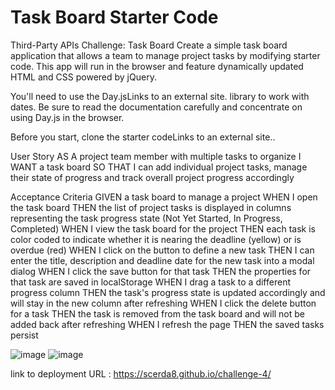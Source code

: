 # Task Board Starter Code

Third-Party APIs Challenge: Task Board
Create a simple task board application that allows a team to manage project tasks by modifying starter code. This app will run in the browser and feature dynamically updated HTML and CSS powered by jQuery.

You'll need to use the Day.jsLinks to an external site. library to work with dates. Be sure to read the documentation carefully and concentrate on using Day.js in the browser.

Before you start, clone the starter codeLinks to an external site..



User Story
AS A project team member with multiple tasks to organize
I WANT a task board 
SO THAT I can add individual project tasks, manage their state of progress and track overall project progress accordingly


Acceptance Criteria
GIVEN a task board to manage a project
WHEN I open the task board
THEN the list of project tasks is displayed in columns representing the task progress state (Not Yet Started, In Progress, Completed)
WHEN I view the task board for the project
THEN each task is color coded to indicate whether it is nearing the deadline (yellow) or is overdue (red)
WHEN I click on the button to define a new task
THEN I can enter the title, description and deadline date for the new task into a modal dialog
WHEN I click the save button for that task
THEN the properties for that task are saved in localStorage
WHEN I drag a task to a different progress column
THEN the task's progress state is updated accordingly and will stay in the new column after refreshing
WHEN I click the delete button for a task
THEN the task is removed from the task board and will not be added back after refreshing
WHEN I refresh the page
THEN the saved tasks persist



![image](https://github.com/scerda8/challenge-4/assets/159675591/4339c76f-6478-4d4f-9c3a-ddcd956f08e3)
![image](https://github.com/scerda8/challenge-4/assets/159675591/b2bc12a7-21fc-4c9d-bfbb-5d4080cd3692)

link to deployment URL : https://scerda8.github.io/challenge-4/
